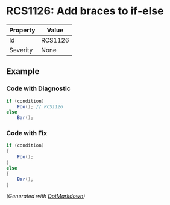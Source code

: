 # RCS1126: Add braces to if\-else

| Property | Value   |
| -------- | ------- |
| Id       | RCS1126 |
| Severity | None    |

## Example

### Code with Diagnostic

```csharp
if (condition)
    Foo(); // RCS1126
else
    Bar();
```

### Code with Fix

```csharp
if (condition)
{
    Foo();
}
else
{
    Bar();
}
```


*\(Generated with [DotMarkdown](http://github.com/JosefPihrt/DotMarkdown)\)*
